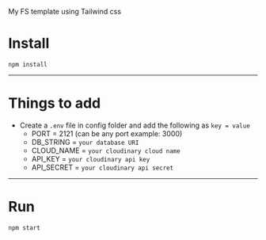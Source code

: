 My FS template using Tailwind css

# Install

`npm install`

---

# Things to add

- Create a `.env` file in config folder and add the following as `key = value`
  - PORT = 2121 (can be any port example: 3000)
  - DB_STRING = `your database URI`
  - CLOUD_NAME = `your cloudinary cloud name`
  - API_KEY = `your cloudinary api key`
  - API_SECRET = `your cloudinary api secret`

---

# Run

`npm start`

